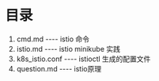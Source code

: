 目录
====
1. cmd.md             ---- istio 命令
2. istio.md           ----   istio minikube 实践        
3. k8s_istio.conf     ---- istioctl 生成的配置文件
4. question.md        ---- istio原理
